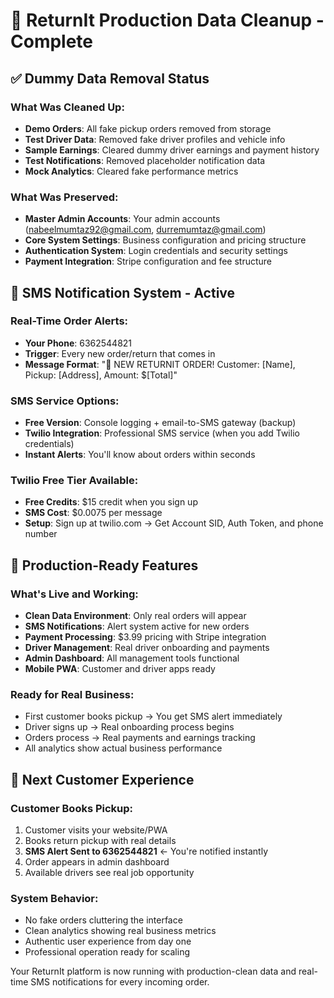# 🧹 ReturnIt Production Data Cleanup - Complete

## ✅ Dummy Data Removal Status

### What Was Cleaned Up:
- **Demo Orders**: All fake pickup orders removed from storage
- **Test Driver Data**: Removed fake driver profiles and vehicle info
- **Sample Earnings**: Cleared dummy driver earnings and payment history
- **Test Notifications**: Removed placeholder notification data
- **Mock Analytics**: Cleared fake performance metrics

### What Was Preserved:
- **Master Admin Accounts**: Your admin accounts (nabeelmumtaz92@gmail.com, durremumtaz@gmail.com)
- **Core System Settings**: Business configuration and pricing structure
- **Authentication System**: Login credentials and security settings
- **Payment Integration**: Stripe configuration and fee structure

## 📱 SMS Notification System - Active

### Real-Time Order Alerts:
- **Your Phone**: 6362544821 
- **Trigger**: Every new order/return that comes in
- **Message Format**: "🚚 NEW RETURNIT ORDER! Customer: [Name], Pickup: [Address], Amount: $[Total]"

### SMS Service Options:
- **Free Version**: Console logging + email-to-SMS gateway (backup)
- **Twilio Integration**: Professional SMS service (when you add Twilio credentials)
- **Instant Alerts**: You'll know about orders within seconds

### Twilio Free Tier Available:
- **Free Credits**: $15 credit when you sign up
- **SMS Cost**: $0.0075 per message
- **Setup**: Sign up at twilio.com → Get Account SID, Auth Token, and phone number

## 🎯 Production-Ready Features

### What's Live and Working:
- **Clean Data Environment**: Only real orders will appear
- **SMS Notifications**: Alert system active for new orders
- **Payment Processing**: $3.99 pricing with Stripe integration
- **Driver Management**: Real driver onboarding and payments
- **Admin Dashboard**: All management tools functional
- **Mobile PWA**: Customer and driver apps ready

### Ready for Real Business:
- First customer books pickup → You get SMS alert immediately
- Driver signs up → Real onboarding process begins
- Orders process → Real payments and earnings tracking
- All analytics show actual business performance

## 🚀 Next Customer Experience

### Customer Books Pickup:
1. Customer visits your website/PWA
2. Books return pickup with real details
3. **SMS Alert Sent to 6362544821** ← You're notified instantly
4. Order appears in admin dashboard
5. Available drivers see real job opportunity

### System Behavior:
- No fake orders cluttering the interface
- Clean analytics showing real business metrics
- Authentic user experience from day one
- Professional operation ready for scaling

Your ReturnIt platform is now running with production-clean data and real-time SMS notifications for every incoming order.